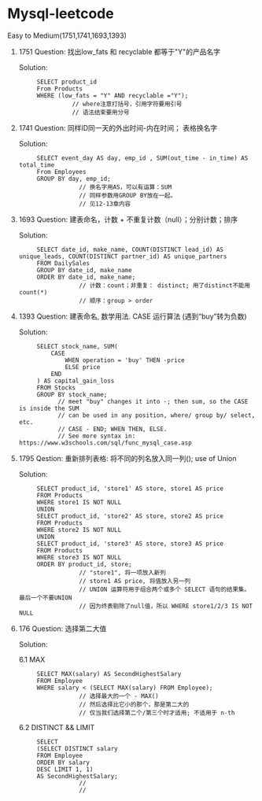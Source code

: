 # Mysql-leetcode
Easy to Medium(1751,1741,1693,1393)

1. 1751      Question: 
      找出low_fats 和 recyclable 都等于"Y"的产品名字

      Solution:
      
            SELECT product_id
            From Products
            WHERE (low_fats = "Y" AND recyclable ="Y");
                      // where注意打括号，引用字符要用引号
                      // 语法结束要用分号
           
2. 1741      Question:
      同样ID同一天的外出时间-内在时间；
      表格换名字
      
      Solution:
      
            SELECT event_day AS day, emp_id , SUM(out_time - in_time) AS total_time
            From Employees
            GROUP BY day, emp_id;
                        // 换名字用AS，可以有运算：SUM
                        // 同样参数用GROUP BY放在一起。
                        // 见12-13章内容

3. 1693      Question:
      建表命名，计数 + 不重复计数（null）；分别计数；排序
      
      Solution:
      
            SELECT date_id, make_name, COUNT(DISTINCT lead_id) AS unique_leads, COUNT(DISTINCT partner_id) AS unique_partners
            FROM DailySales
            GROUP BY date_id, make_name
            ORDER BY date_id, make_name;
                        // 计数：count；非重复： distinct; 用了distinct不能用count(*)
                        // 顺序：group > order

4. 1393      Question:
      建表命名, 数学用法. CASE 运行算法 (遇到“buy”转为负数)
      
      Solution:
      
            SELECT stock_name, SUM(
                CASE 
                    WHEN operation = 'buy' THEN -price
                    ELSE price
                END
            ) AS capital_gain_loss
            FROM Stocks
            GROUP BY stock_name;
                  // meet "buy" changes it into -; then sum, so the CASE is inside the SUM
                  // can be used in any position, where/ group by/ select, etc.
                  // CASE - END; WHEN THEN, ELSE.
                  // See more syntax in: https://www.w3schools.com/sql/func_mysql_case.asp

5. 1795      Qestion:
      重新排列表格:
      将不同的列名放入同一列(); use of Union
      
      Solution:
      
            SELECT product_id, 'store1' AS store, store1 AS price 
            FROM Products 
            WHERE store1 IS NOT NULL
            UNION 
            SELECT product_id, 'store2' AS store, store2 AS price 
            FROM Products 
            WHERE store2 IS NOT NULL
            UNION 
            SELECT product_id, 'store3' AS store, store3 AS price 
            FROM Products 
            WHERE store3 IS NOT NULL
            ORDER BY product_id, store;
                        // "store1", 将一项放入新列
                        // store1 AS price, 将值放入另一列
                        // UNION 运算符用于组合两个或多个 SELECT 语句的结果集。最后一个不要UNION
                        // 因为终表剔除了null值，所以 WHERE store1/2/3 IS NOT NULL

6. 176 Question: 选择第二大值

      Solution:
      
      6.1 MAX
      
            SELECT MAX(salary) AS SecondHighestSalary
            FROM Employee
            WHERE salary < (SELECT MAX(salary) FROM Employee);
                        // 选择最大的一个 - MAX()
                        // 然后选择比它小的那个，那是第二大的
                        // 仅当我们选择第二个/第三个时才适用; 不适用于 n-th

      6.2 DISTINCT && LIMIT
      
            SELECT
            (SELECT DISTINCT salary 
            FROM Employee 
            ORDER BY salary 
            DESC LIMIT 1, 1)
            AS SecondHighestSalary;
                        // 
                        // 





